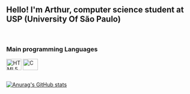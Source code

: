 ## Hello! I'm Arthur, computer science student at USP (University Of São Paulo)

<br>

### Main programming Languages
<div style="display: inline_block">
  <img align="center" alt="HTML5" height="30" width="40" src="https://cdn.jsdelivr.net/gh/devicons/devicon/icons/html5/html5-original.svg">
  <img align="center" alt="C" height="30" width="40" src="https://cdn.jsdelivr.net/gh/devicons/devicon/icons/c/c-original.svg">          
</div>

##

[![Anurag's GitHub stats](https://github-readme-stats.vercel.app/api?username=ArthurTRamos&show_icons=true&theme=gruvbox&bg_color=00000000)](https://github.com/ArthurTRamos/github-readme-stats)

